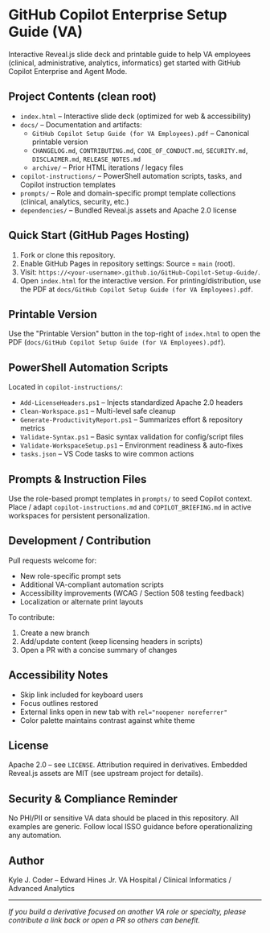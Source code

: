 <!--
Copyright 2025 Kyle J. Coder

Licensed under the Apache License, Version 2.0 (the "License");
you may not use this file except in compliance with the License.
You may obtain a copy of the License at

	http://www.apache.org/licenses/LICENSE-2.0

Unless required by applicable law or agreed to in writing, software
distributed under the License is distributed on an "AS IS" BASIS,
WITHOUT WARRANTIES OR CONDITIONS OF ANY KIND, either express or implied.
See the License for the specific language governing permissions and
limitations under the License.
-->

# GitHub Copilot Enterprise Setup Guide (VA)

Interactive Reveal.js slide deck and printable guide to help VA employees (clinical, administrative, analytics, informatics) get started with GitHub Copilot Enterprise and Agent Mode.

## Project Contents (clean root)

- `index.html` – Interactive slide deck (optimized for web & accessibility)
- `docs/` – Documentation and artifacts:
	- `GitHub Copilot Setup Guide (for VA Employees).pdf` – Canonical printable version
	- `CHANGELOG.md`, `CONTRIBUTING.md`, `CODE_OF_CONDUCT.md`, `SECURITY.md`, `DISCLAIMER.md`, `RELEASE_NOTES.md`
	- `archive/` – Prior HTML iterations / legacy files
- `copilot-instructions/` – PowerShell automation scripts, tasks, and Copilot instruction templates
- `prompts/` – Role and domain-specific prompt template collections (clinical, analytics, security, etc.)
- `dependencies/` – Bundled Reveal.js assets and Apache 2.0 license

## Quick Start (GitHub Pages Hosting)

1. Fork or clone this repository.
2. Enable GitHub Pages in repository settings: Source = `main` (root).
3. Visit: `https://<your-username>.github.io/GitHub-Copilot-Setup-Guide/`.
4. Open `index.html` for the interactive version. For printing/distribution, use the PDF at `docs/GitHub Copilot Setup Guide (for VA Employees).pdf`.

## Printable Version

Use the "Printable Version" button in the top-right of `index.html` to open the PDF (`docs/GitHub Copilot Setup Guide (for VA Employees).pdf`).

## PowerShell Automation Scripts
Located in `copilot-instructions/`:
- `Add-LicenseHeaders.ps1` – Injects standardized Apache 2.0 headers
- `Clean-Workspace.ps1` – Multi-level safe cleanup
- `Generate-ProductivityReport.ps1` – Summarizes effort & repository metrics
- `Validate-Syntax.ps1` – Basic syntax validation for config/script files
- `Validate-WorkspaceSetup.ps1` – Environment readiness & auto-fixes
- `tasks.json` – VS Code tasks to wire common actions

## Prompts & Instruction Files
Use the role-based prompt templates in `prompts/` to seed Copilot context. Place / adapt `copilot-instructions.md` and `COPILOT_BRIEFING.md` in active workspaces for persistent personalization.

## Development / Contribution
Pull requests welcome for:
- New role-specific prompt sets
- Additional VA-compliant automation scripts
- Accessibility improvements (WCAG / Section 508 testing feedback)
- Localization or alternate print layouts

To contribute:
1. Create a new branch
2. Add/update content (keep licensing headers in scripts)
3. Open a PR with a concise summary of changes

## Accessibility Notes
- Skip link included for keyboard users
- Focus outlines restored
- External links open in new tab with `rel="noopener noreferrer"`
- Color palette maintains contrast against white theme

## License
Apache 2.0 – see `LICENSE`. Attribution required in derivatives. Embedded Reveal.js assets are MIT (see upstream project for details).

## Security & Compliance Reminder
No PHI/PII or sensitive VA data should be placed in this repository. All examples are generic. Follow local ISSO guidance before operationalizing any automation.

## Author
Kyle J. Coder – Edward Hines Jr. VA Hospital / Clinical Informatics / Advanced Analytics

---
*If you build a derivative focused on another VA role or specialty, please contribute a link back or open a PR so others can benefit.*
